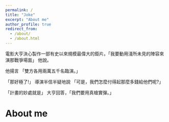 ```yaml
---
permalink: /
title: "Joke"
excerpt: "About me"
author_profile: true
redirect_from: 
  - /about/
  - /about.html
---
```


電影大亨決心製作一部有史以來規模最偉大的鉅片。「我要動用淺所未見的陣容來演那戰爭場面」 他說。

他揚言 「雙方各用兩萬五千名臨演。」

「那好極了!」 導演半信半疑地說 「可是，我們怎麼付得起那麼多錢給他們呢?」

「計畫的妙處就是」 大亨回答，「我們要用真槍實彈。」

About me
======